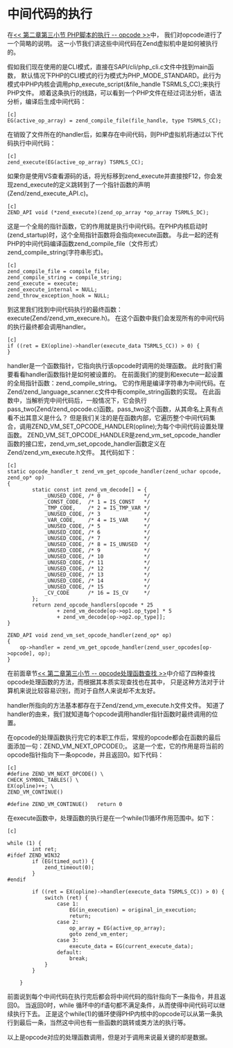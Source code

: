# 中间代码的执行
在[<< 第二章第三小节 PHP脚本的执行 -- opcode >>][opcode]中， 我们对opcode进行了一个简略的说明。
这一小节我们讲这些中间代码在Zend虚拟机中是如何被执行的。

假如我们现在使用的是CLI模式，直接在SAPI/cli/php_cli.c文件中找到main函数，
默认情况下PHP的CLI模式的行为模式为PHP_MODE_STANDARD。此行为模式中PHP内核会调用php_execute_script(&file_handle TSRMLS_CC);来执行PHP文件。
顺着这条执行的线路，可以看到一个PHP文件在经过词法分析，语法分析，编译后生成中间代码：

    [c]
    EG(active_op_array) = zend_compile_file(file_handle, type TSRMLS_CC);

在销毁了文件所在的handler后，如果存在中间代码，则PHP虚拟机将通过以下代码执行中间代码：

    [c]
    zend_execute(EG(active_op_array) TSRMLS_CC);

如果你是使用VS查看源码的话，将光标移到zend_execute并直接按F12，你会发现zend_execute的定义跳转到了一个指针函数的声明(Zend/zend_execute_API.c)。

    [c]
    ZEND_API void (*zend_execute)(zend_op_array *op_array TSRMLS_DC);

这是一个全局的指针函数，它的作用就是执行中间代码。在PHP内核启动时(zend_startup)时，这个全局指针函数将会指向execute函数。
与此一起的还有PHP的中间代码编译函数zend_compile_file（文件形式）zend_compile_string(字符串形式)。

    [c]
    zend_compile_file = compile_file;
	zend_compile_string = compile_string;
	zend_execute = execute;
	zend_execute_internal = NULL;
	zend_throw_exception_hook = NULL;

到这里我们找到中间代码执行的最终函数：execute(Zend/zend_vm_execure.h)。
在这个函数中我们会发现所有的中间代码的执行最终都会调用handler。

    [c]
    if ((ret = EX(opline)->handler(execute_data TSRMLS_CC)) > 0) {
    }

handler是一个函数指针，它指向执行该opcode时调用的处理函数。
此时我们需要看看handler函数指针是如何被设置的。
在前面我们的提到和execute一起设置的全局指针函数：zend_compile_string。
它的作用是编译字符串为中间代码。在Zend/zend_language_scanner.c文件中有compile_string函数的实现。
在此函数中，当解析完中间代码后，一般情况下，它会执行pass_two(Zend/zend_opcode.c)函数。pass_two这个函数，从其命名上真有点看不出其意义是什么？
但是我们关注的是在函数内部，它遍历整个中间代码集合，调用ZEND_VM_SET_OPCODE_HANDLER(opline);为每个中间代码设置处理函数。
ZEND_VM_SET_OPCODE_HANDLER是zend_vm_set_opcode_handler函数的接口宏，zend_vm_set_opcode_handler函数定义在Zend/zend_vm_execute.h文件。
其代码如下：

    [c]
    static opcode_handler_t zend_vm_get_opcode_handler(zend_uchar opcode, zend_op* op)
    {
            static const int zend_vm_decode[] = {
                _UNUSED_CODE, /* 0              */
                _CONST_CODE,  /* 1 = IS_CONST   */
                _TMP_CODE,    /* 2 = IS_TMP_VAR */
                _UNUSED_CODE, /* 3              */
                _VAR_CODE,    /* 4 = IS_VAR     */
                _UNUSED_CODE, /* 5              */
                _UNUSED_CODE, /* 6              */
                _UNUSED_CODE, /* 7              */
                _UNUSED_CODE, /* 8 = IS_UNUSED  */
                _UNUSED_CODE, /* 9              */
                _UNUSED_CODE, /* 10             */
                _UNUSED_CODE, /* 11             */
                _UNUSED_CODE, /* 12             */
                _UNUSED_CODE, /* 13             */
                _UNUSED_CODE, /* 14             */
                _UNUSED_CODE, /* 15             */
                _CV_CODE      /* 16 = IS_CV     */
            };
            return zend_opcode_handlers[opcode * 25 
                    + zend_vm_decode[op->op1.op_type] * 5 
                    + zend_vm_decode[op->op2.op_type]];
    }

    ZEND_API void zend_vm_set_opcode_handler(zend_op* op)
    {
        op->handler = zend_vm_get_opcode_handler(zend_user_opcodes[op->opcode], op);
    }

在前面章节[<< 第二章第三小节 -- opcode处理函数查找 >>][opcode-handler]中介绍了四种查找opcode处理函数的方法，而根据其本质实现查找也在其中，
只是这种方法对于计算机来说比较容易识别，而对于自然人来说却不太友好。

handler所指向的方法基本都存在于Zend/zend_vm_execute.h文件文件。
知道了handler的由来，我们就知道每个opcode调用handler指针函数时最终调用的位置。

在opcode的处理函数执行完它的本职工作后，常规的opcode都会在函数的最后面添加一句：ZEND_VM_NEXT_OPCODE();。
这是一个宏，它的作用是将当前的opcode指针指向下一条opcode，并且返回0。如下代码：

    [c]
    #define ZEND_VM_NEXT_OPCODE() \
	CHECK_SYMBOL_TABLES() \
	EX(opline)++; \
	ZEND_VM_CONTINUE()

    #define ZEND_VM_CONTINUE()   return 0

在execute函数中，处理函数的执行是在一个while(1)循环作用范围中。如下：

    [c]
    
	while (1) {
            int ret;
    #ifdef ZEND_WIN32
            if (EG(timed_out)) {
                zend_timeout(0);
            }
    #endif

            if ((ret = EX(opline)->handler(execute_data TSRMLS_CC)) > 0) {
                switch (ret) {
                    case 1:
                        EG(in_execution) = original_in_execution;
                        return;
                    case 2:
                        op_array = EG(active_op_array);
                        goto zend_vm_enter;
                    case 3:
                        execute_data = EG(current_execute_data);
                    default:
                        break;
                }
            }

        }

前面说到每个中间代码在执行完后都会将中间代码的指针指向下一条指令，并且返回0。
当返回0时，while 循环中的if语句都不满足条件，从而使得中间代码可以继续执行下去。
正是这个while(1)的循环使得PHP内核中的opcode可以从第一条执行到最后一条，当然这中间也有一些函数的跳转或类方法的执行等。

以上是opcode对应的处理函数调用，但是对于调用来说最关键的却是数据。





[opcode]: 				?p=chapt02/02-03-02-opcode
[opcode-handler]: 		?p=chapt02/02-03-03-from-opcode-to-handler